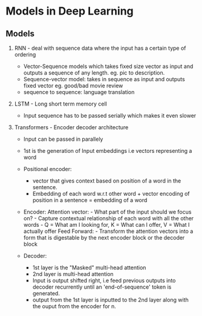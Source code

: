 # Models in Deep Learning

## Models

1. RNN - deal with sequence data where the input has a certain type of ordering

    - Vector-Sequence models which takes fixed size vector as input and outputs a sequence of any length. eg. pic to description.
    - Sequence-vector model: takes in sequence as input and outputs fixed vector eg. good/bad movie review
    - sequence to sequence: language translation

2. LSTM - Long short term memory cell
    - Input sequence has to be passed serially which makes it even slower

3. Transformers - Encoder decoder architecture
    - Input can be passed in parallely
    - 1st is the generation of Input embeddings i.e vectors representing a word
    - Positional encoder:
        - vector that gives context based on position of a word in the sentence.
        - Embedding of each word w.r.t other word + vector encoding of position in a sentence = embedding of a word
    - Encoder:
        Attention vector: 
            - What part of the input should we focus on?
            - Capture contextual relationship of each word with all the other words
            - Q = What am I looking for, K = What can I offer, V = What I actually offer
        Feed Forward:
            - Transform the attention vectors into a form that is digestable by the next encoder block or the decoder block

    - Decoder:
        - 1st layer is the "Masked" multi-head attention
        - 2nd layer is multi-head attention
        - Input is output shifted right, i.e feed previous outputs into decoder recurrently until an 'end-of-sequence' token is generated.
        - output from the 1st layer is inputted to the 2nd layer along with the ouput from the encoder for n.
